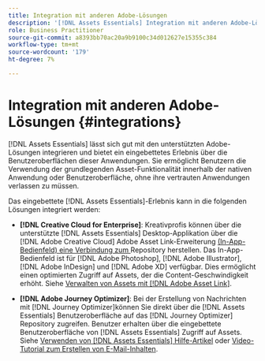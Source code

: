 ```yaml
---
title: Integration mit anderen Adobe-Lösungen
description: '[!DNL Assets Essentials] Integration mit anderen Adobe-Lösungen und bietet ein eingebettetes Erlebnis aus der nativen .'
role: Business Practitioner
source-git-commit: a8393bb70ac20a9b9100c34d012627e15355c384
workflow-type: tm+mt
source-wordcount: '179'
ht-degree: 7%

---
```



# Integration mit anderen Adobe-Lösungen {#integrations}

[!DNL Assets Essentials] lässt sich gut mit den unterstützten Adobe-Lösungen integrieren und bietet ein eingebettetes Erlebnis über die Benutzeroberflächen dieser Anwendungen. Sie ermöglicht Benutzern die Verwendung der grundlegenden Asset-Funktionalität innerhalb der nativen Anwendung oder Benutzeroberfläche, ohne ihre vertrauten Anwendungen verlassen zu müssen.

Das eingebettete [!DNL Assets Essentials]-Erlebnis kann in die folgenden Lösungen integriert werden:

* **[!DNL Creative Cloud for Enterprise]**: Kreativprofis können über die unterstützte  [!DNL Assets Essentials] Desktop-Applikation über die  [!DNL Adobe Creative Cloud] Adobe Asset Link-Erweiterung [ (In-App-Bedienfeld) eine Verbindung zum ](https://www.adobe.com/de/creativecloud/business/enterprise/adobe-asset-link.html) Repository herstellen. Das In-App-Bedienfeld ist für [!DNL Adobe Photoshop], [!DNL Adobe Illustrator], [!DNL Adobe InDesign] und [!DNL Adobe XD] verfügbar. Dies ermöglicht einen optimierten Zugriff auf Assets, der die Content-Geschwindigkeit erhöht. Siehe [Verwalten von Assets mit [!DNL Adobe Asset Link]](https://helpx.adobe.com/de/enterprise/admin-guide.html/enterprise/using/manage-assets-using-adobe-asset-link.ug.html).

* **[!DNL Adobe Journey Optimizer]**: Bei der Erstellung von Nachrichten mit  [!DNL Journey Optimizer]können Sie direkt über die  [!DNL Assets Essentials] Benutzeroberfläche auf das  [!DNL Journey Optimizer] Repository zugreifen. Benutzer erhalten über die eingebettete Benutzeroberfläche von [!DNL Assets Essentials] Zugriff auf Assets. Siehe [Verwenden von [!DNL Assets Essentials] Hilfe-Artikel](https://experienceleague.adobe.com/docs/journey-optimizer/using/create-messages/assets-essentials.html) oder [Video-Tutorial zum Erstellen von E-Mail-Inhalten](https://experienceleague.adobe.com/docs/journey-optimizer-learn/tutorials/create-messages/create-email-content-with-the-message-editor.html).

<!-- TBD: Hiding this link till GA. Do not even include the beta mention as discussed with Greg. Beta is done with customers selected by the Accounts team. It is not an open Beta program. At GA, document this.

* **[[!DNL Adobe Workfront]](https://www.workfront.com/)**: This integration will be made available in the future.

* **[[!DNL Adobe Studio]]**: This integration will be made available in the future.
-->
